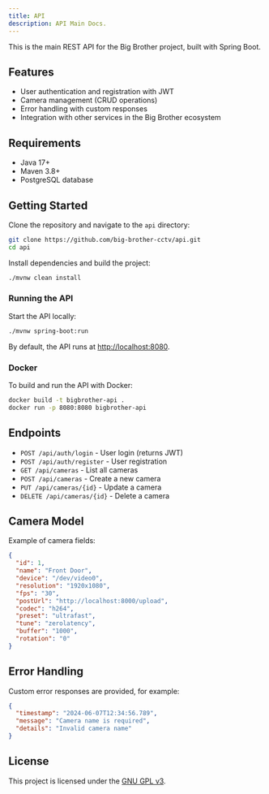```yaml
---
title: API
description: API Main Docs.
---
```


This is the main REST API for the Big Brother project, built with Spring Boot.

## Features

- User authentication and registration with JWT
- Camera management (CRUD operations)
- Error handling with custom responses
- Integration with other services in the Big Brother ecosystem

## Requirements

- Java 17+
- Maven 3.8+
- PostgreSQL database

## Getting Started

Clone the repository and navigate to the `api` directory:

```sh
git clone https://github.com/big-brother-cctv/api.git
cd api
```

Install dependencies and build the project:

```sh
./mvnw clean install
```

### Running the API

Start the API locally:

```sh
./mvnw spring-boot:run
```

By default, the API runs at [http://localhost:8080](http://localhost:8080).

### Docker

To build and run the API with Docker:

```sh
docker build -t bigbrother-api .
docker run -p 8080:8080 bigbrother-api
```

## Endpoints

- `POST /api/auth/login` - User login (returns JWT)
- `POST /api/auth/register` - User registration
- `GET /api/cameras` - List all cameras
- `POST /api/cameras` - Create a new camera
- `PUT /api/cameras/{id}` - Update a camera
- `DELETE /api/cameras/{id}` - Delete a camera

## Camera Model

Example of camera fields:

```json
{
  "id": 1,
  "name": "Front Door",
  "device": "/dev/video0",
  "resolution": "1920x1080",
  "fps": "30",
  "postUrl": "http://localhost:8000/upload",
  "codec": "h264",
  "preset": "ultrafast",
  "tune": "zerolatency",
  "buffer": "1000",
  "rotation": "0"
}
```

## Error Handling

Custom error responses are provided, for example:

```json
{
  "timestamp": "2024-06-07T12:34:56.789",
  "message": "Camera name is required",
  "details": "Invalid camera name"
}
```

## License

This project is licensed under the [GNU GPL v3](https://github.com/big-brother-cctv/api/blob/main/LICENSE).